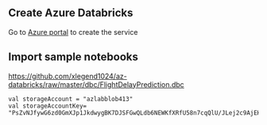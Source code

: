 ## Create Azure Databricks

Go to [Azure portal](https://portal.azure.com) to create the service

## Import sample notebooks

https://github.com/xlegend1024/az-databricks/raw/master/dbc/FlightDelayPrediction.dbc


```
val storageAccount = "azlabblob413"
val storageAccountKey= "PsZvNJfywG6zd0GmXJp1JkdwygBK7DJSFGwQLdb6NEWKfXRfU58n7cqQlU/JLej2c9AjEH1iKPXZ6IixqPWrJg=="
```
